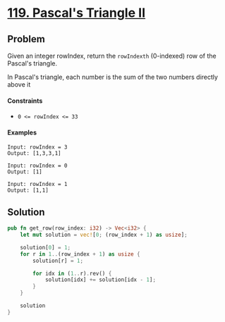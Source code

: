 # [119. Pascal's Triangle II](https://leetcode.com/problems/pascals-triangle-ii/)

## Problem

Given an integer rowIndex, return the `rowIndexth` (0-indexed) row of the
Pascal's triangle.

In Pascal's triangle, each number is the sum of the two numbers directly above
it

#### Constraints

* `0 <= rowIndex <= 33`

#### Examples

```text
Input: rowIndex = 3
Output: [1,3,3,1]
```

```text
Input: rowIndex = 0
Output: [1]
```

```text
Input: rowIndex = 1
Output: [1,1]
```

## Solution

```rust
pub fn get_row(row_index: i32) -> Vec<i32> {
    let mut solution = vec![0; (row_index + 1) as usize];

    solution[0] = 1;
    for r in 1..(row_index + 1) as usize {
        solution[r] = 1;

        for idx in (1..r).rev() {
            solution[idx] += solution[idx - 1];
        }
    }

    solution
}
```